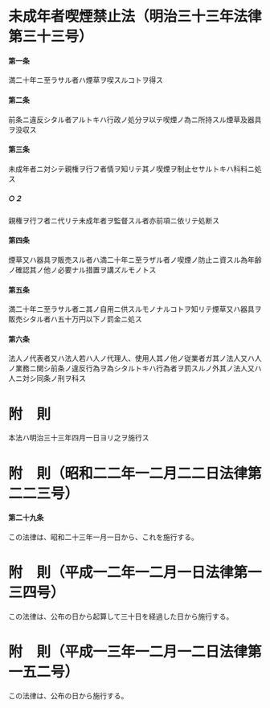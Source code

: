 # 未成年者喫煙禁止法（明治三十三年法律第三十三号）
#### 第一条
満二十年ニ至ラサル者ハ煙草ヲ喫スルコトヲ得ス
#### 第二条
前条ニ違反シタル者アルトキハ行政ノ処分ヲ以テ喫煙ノ為ニ所持スル煙草及器具ヲ没収ス
#### 第三条
未成年者ニ対シテ親権ヲ行フ者情ヲ知リテ其ノ喫煙ヲ制止セサルトキハ科料ニ処ス
##### ○２
親権ヲ行フ者ニ代リテ未成年者ヲ監督スル者亦前項ニ依リテ処断ス
#### 第四条
煙草又ハ器具ヲ販売スル者ハ満二十年ニ至ラザル者ノ喫煙ノ防止ニ資スル為年齢ノ確認其ノ他ノ必要ナル措置ヲ講ズルモノトス
#### 第五条
満二十年ニ至ラサル者ニ其ノ自用ニ供スルモノナルコトヲ知リテ煙草又ハ器具ヲ販売シタル者ハ五十万円以下ノ罰金ニ処ス
#### 第六条
法人ノ代表者又ハ法人若ハ人ノ代理人、使用人其ノ他ノ従業者ガ其ノ法人又ハ人ノ業務ニ関シ前条ノ違反行為ヲ為シタルトキハ行為者ヲ罰スルノ外其ノ法人又ハ人ニ対シ同条ノ刑ヲ科ス
# 附　則
本法ハ明治三十三年四月一日ヨリ之ヲ施行ス
# 附　則（昭和二二年一二月二二日法律第二二三号）
#### 第二十九条
この法律は、昭和二十三年一月一日から、これを施行する。
# 附　則（平成一二年一二月一日法律第一三四号）
この法律は、公布の日から起算して三十日を経過した日から施行する。
# 附　則（平成一三年一二月一二日法律第一五二号）
この法律は、公布の日から施行する。
